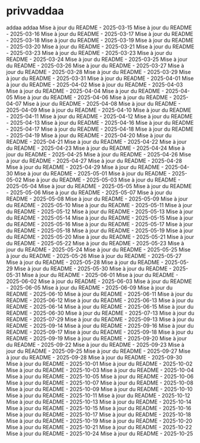 # privvaddaa
addaa
addaa
Mise à jour du README - 2025-03-15
Mise à jour du README - 2025-03-16
Mise à jour du README - 2025-03-17
Mise à jour du README - 2025-03-18
Mise à jour du README - 2025-03-19
Mise à jour du README - 2025-03-20
Mise à jour du README - 2025-03-21
Mise à jour du README - 2025-03-23
Mise à jour du README - 2025-03-23
Mise à jour du README - 2025-03-24
Mise à jour du README - 2025-03-25
Mise à jour du README - 2025-03-26
Mise à jour du README - 2025-03-27
Mise à jour du README - 2025-03-28
Mise à jour du README - 2025-03-29
Mise à jour du README - 2025-03-31
Mise à jour du README - 2025-04-01
Mise à jour du README - 2025-04-02
Mise à jour du README - 2025-04-03
Mise à jour du README - 2025-04-04
Mise à jour du README - 2025-04-05
Mise à jour du README - 2025-04-06
Mise à jour du README - 2025-04-07
Mise à jour du README - 2025-04-08
Mise à jour du README - 2025-04-09
Mise à jour du README - 2025-04-10
Mise à jour du README - 2025-04-11
Mise à jour du README - 2025-04-12
Mise à jour du README - 2025-04-13
Mise à jour du README - 2025-04-16
Mise à jour du README - 2025-04-17
Mise à jour du README - 2025-04-18
Mise à jour du README - 2025-04-19
Mise à jour du README - 2025-04-20
Mise à jour du README - 2025-04-21
Mise à jour du README - 2025-04-22
Mise à jour du README - 2025-04-23
Mise à jour du README - 2025-04-24
Mise à jour du README - 2025-04-25
Mise à jour du README - 2025-04-26
Mise à jour du README - 2025-04-27
Mise à jour du README - 2025-04-28
Mise à jour du README - 2025-04-29
Mise à jour du README - 2025-04-30
Mise à jour du README - 2025-05-01
Mise à jour du README - 2025-05-02
Mise à jour du README - 2025-05-03
Mise à jour du README - 2025-05-04
Mise à jour du README - 2025-05-05
Mise à jour du README - 2025-05-06
Mise à jour du README - 2025-05-07
Mise à jour du README - 2025-05-08
Mise à jour du README - 2025-05-09
Mise à jour du README - 2025-05-10
Mise à jour du README - 2025-05-11
Mise à jour du README - 2025-05-12
Mise à jour du README - 2025-05-13
Mise à jour du README - 2025-05-14
Mise à jour du README - 2025-05-15
Mise à jour du README - 2025-05-16
Mise à jour du README - 2025-05-17
Mise à jour du README - 2025-05-18
Mise à jour du README - 2025-05-19
Mise à jour du README - 2025-05-20
Mise à jour du README - 2025-05-21
Mise à jour du README - 2025-05-22
Mise à jour du README - 2025-05-23
Mise à jour du README - 2025-05-24
Mise à jour du README - 2025-05-25
Mise à jour du README - 2025-05-26
Mise à jour du README - 2025-05-27
Mise à jour du README - 2025-05-28
Mise à jour du README - 2025-05-29
Mise à jour du README - 2025-05-30
Mise à jour du README - 2025-05-31
Mise à jour du README - 2025-06-01
Mise à jour du README - 2025-06-02
Mise à jour du README - 2025-06-03
Mise à jour du README - 2025-06-05
Mise à jour du README - 2025-06-09
Mise à jour du README - 2025-06-10
Mise à jour du README - 2025-06-11
Mise à jour du README - 2025-06-12
Mise à jour du README - 2025-06-13
Mise à jour du README - 2025-06-14
Mise à jour du README - 2025-06-15
Mise à jour du README - 2025-06-30
Mise à jour du README - 2025-07-13
Mise à jour du README - 2025-07-29
Mise à jour du README - 2025-09-13
Mise à jour du README - 2025-09-14
Mise à jour du README - 2025-09-16
Mise à jour du README - 2025-09-17
Mise à jour du README - 2025-09-18
Mise à jour du README - 2025-09-19
Mise à jour du README - 2025-09-20
Mise à jour du README - 2025-09-22
Mise à jour du README - 2025-09-23
Mise à jour du README - 2025-09-25
Mise à jour du README - 2025-09-27
Mise à jour du README - 2025-09-28
Mise à jour du README - 2025-09-30
Mise à jour du README - 2025-10-01
Mise à jour du README - 2025-10-02
Mise à jour du README - 2025-10-03
Mise à jour du README - 2025-10-04
Mise à jour du README - 2025-10-05
Mise à jour du README - 2025-10-06
Mise à jour du README - 2025-10-07
Mise à jour du README - 2025-10-08
Mise à jour du README - 2025-10-09
Mise à jour du README - 2025-10-10
Mise à jour du README - 2025-10-11
Mise à jour du README - 2025-10-12
Mise à jour du README - 2025-10-13
Mise à jour du README - 2025-10-14
Mise à jour du README - 2025-10-15
Mise à jour du README - 2025-10-16
Mise à jour du README - 2025-10-17
Mise à jour du README - 2025-10-18
Mise à jour du README - 2025-10-19
Mise à jour du README - 2025-10-20
Mise à jour du README - 2025-10-21
Mise à jour du README - 2025-10-22
Mise à jour du README - 2025-10-24
Mise à jour du README - 2025-10-25
